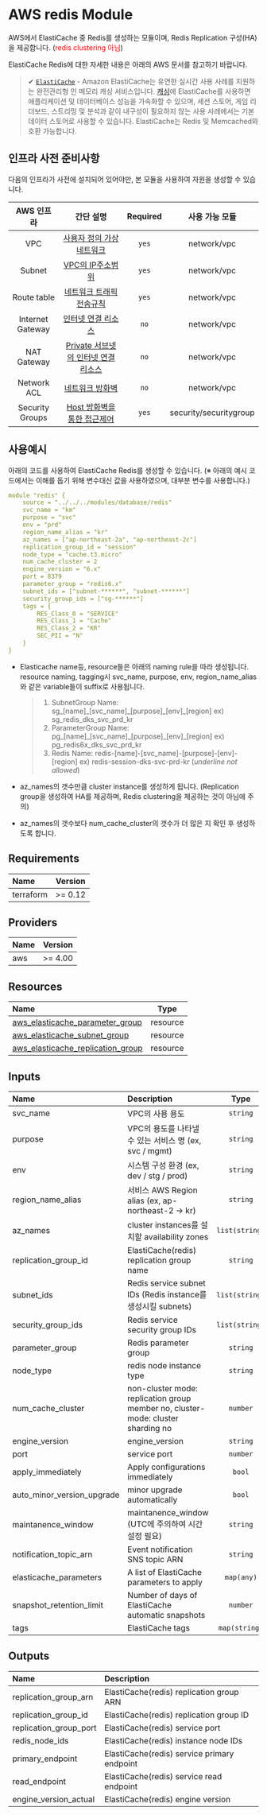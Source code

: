 # AWS redis Module

AWS에서 ElastiCache 중 Redis를 생성하는 모듈이며, Redis Replication 구성(HA)을 제공합니다. (<font color=red>redis clustering 아님</font>)

ElastiCache Redis에 대한 자세한 내용은 아래의 AWS 문서를 참고하기 바랍니다.

> ✔ [`ElastiCache`](https://aws.amazon.com/ko/elasticache/) - Amazon ElastiCache는 유연한 실시간 사용 사례를 지원하는 완전관리형 인 메모리 캐싱 서비스입니다. 
> [캐싱](https://aws.amazon.com/caching/)에 ElastiCache를 사용하면 애플리케이션 및 데이터베이스 성능을 가속화할 수 있으며, 세션 스토어, 게임 리더보드, 스트리밍 및 분석과 같이 내구성이 필요하지 않는 사용 사례에서는 기본 데이터 스토어로 사용할 수 있습니다. ElastiCache는 Redis 및 Memcached와 호환 가능합니다.



## 인프라 사전 준비사항

다음의 인프라가 사전에 설치되어 있어야만, 본 모듈을 사용하여 자원을 생성할 수 있습니다.

|    AWS 인프라    |                          간단 설명                           | Required |     사용 가능 모듈     |
| :--------------: | :----------------------------------------------------------: | :------: | :--------------------: |
|       VPC        | [사용자 정의 가상 네트워크](https://docs.aws.amazon.com/ko_kr/vpc/latest/userguide/what-is-amazon-vpc.html) |  `yes`   |      network/vpc       |
|      Subnet      | [VPC의 IP주소범위](https://docs.aws.amazon.com/ko_kr/vpc/latest/userguide/configure-subnets.html) |  `yes`   |      network/vpc       |
|   Route table    | [네트워크 트래픽 전송규칙](https://docs.aws.amazon.com/ko_kr/vpc/latest/userguide/VPC_Route_Tables.html) |  `yes`   |      network/vpc       |
| Internet Gateway | [인터넷 연결 리소스](https://docs.aws.amazon.com/ko_kr/vpc/latest/userguide/VPC_Internet_Gateway.html) |   `no`   |      network/vpc       |
|   NAT Gateway    | [Private 서브넷의 인터넷 연결 리소스](https://docs.aws.amazon.com/ko_kr/vpc/latest/userguide/vpc-nat-gateway.html) |   `no`   |      network/vpc       |
|   Network ACL    | [네트워크 방화벽](https://docs.aws.amazon.com/ko_kr/vpc/latest/userguide/vpc-network-acls.html) |   `no`   |      network/vpc       |
| Security Groups  | [Host 방화벽을 통한 접근제어](https://docs.aws.amazon.com/ko_kr/vpc/latest/userguide/VPC_SecurityGroups.html) |  `yes`   | security/securitygroup |



## 사용예시

아래의 코드를 사용하여 ElastiCache Redis를 생성할 수 있습니다. (※ 아래의 예시 코드에서는 이해를 돕기 위해 변수대신 값을 사용하였으며, 대부분 변수를 사용합니다.)

```yaml
module "redis" {
    source = "../../../modules/database/redis"
    svc_name = "km"
    purpose = "svc"
    env = "prd"
    region_name_alias = "kr"
    az_names = ["ap-northeast-2a", "ap-northeast-2c"]
    replication_group_id = "session"
    node_type = "cache.t3.micro"
    num_cache_cluster = 2
    engine_version = "6.x"
    port = 8379
    parameter_group = "redis6.x"
    subnet_ids = ["subnet-******", "subnet-******"]
    security_group_ids = ["sg-******"]
    tags = {
        RES_Class_0 = "SERVICE"
        RES_Class_1 = "Cache"
        RES_Class_2 = "KR"
        SEC_PII = "N"
    }
}
```

- Elasticache name등, resource들은 아래의 naming rule을 따라 생성됩니다. <br>resource naming, tagging시 svc_name, purpose, env, region_name_alias와 같은 variable들이 suffix로 사용됩니다.   

  > 1. SubnetGroup Name: sg\_[name]\_[svc_name]\_[purpose]\_[env]\_[region] ex) sg_redis_dks_svc_prd_kr
  > 2. ParameterGroup Name: pg\_[name]\_[svc_name]\_[purpose]\_[env]\_[region] ex) pg_redis6x_dks_svc_prd_kr
  > 3. Redis Name: redis-[name]-[svc_name]-[purpose]-[env]-[region] ex) redis-session-dks-svc-prd-kr (*underline not allowed*)

- az_names의 갯수만큼 cluster instance를 생성하게 됩니다. (Replication group을 생성하여 HA를 제공하며, Redis clustering을 제공하는 것이 아님에 주의)

- az_names의 갯수보다 num_cache_cluster의 갯수가 더 많은 지 확인 후 생성하도록 합니다.

  

## Requirements

| Name      | Version |
| :-------- | :-----: |
| terraform | >= 0.12 |



## Providers

| Name | Version |
| :--- | :-----: |
| aws  | >= 4.00 |



## Resources

| Name                                                         |   Type   |
| :----------------------------------------------------------- | :------: |
| [aws_elasticache_parameter_group](https://registry.terraform.io/providers/hashicorp/aws/latest/docs/resources/elasticache_parameter_group) | resource |
| [aws_elasticache_subnet_group](https://registry.terraform.io/providers/hashicorp/aws/latest/docs/resources/elasticache_subnet_group) | resource |
| [aws_elasticache_replication_group](https://registry.terraform.io/providers/hashicorp/aws/latest/docs/resources/elasticache_replication_group) | resource |



## Inputs

| Name                       | Description                                                  |      Type      |         Default          | Required |
| :------------------------- | :----------------------------------------------------------- | :------------: | :----------------------: | :------: |
| svc_name                   | VPC의 사용 용도                                               |    `string`    |                          |  `yes`   |
| purpose                    | VPC의 용도를 나타낼 수 있는 서비스 명 (ex, svc / mgmt)          |    `string`    |                          |  `yes`   |
| env                        | 시스템 구성 환경 (ex, dev / stg / prod)                        |    `string`    |                          |  `yes`   |
| region_name_alias          | 서비스 AWS Region alias (ex, ap-northeast-2 → kr)             |    `string`    |                          |  `yes`   |
| az_names                   | cluster instances를 설치할 availability zones                 | `list(string)` |                          |  `yes`   |
| replication_group_id       | ElastiCache(redis) replication group name                    |    `string`    |                          |  `yes`   |
| subnet_ids                 | Redis service subnet IDs (Redis instance를 생성시킬 subnets)  | `list(string)` |                          |  `yes`   |
| security_group_ids         | Redis service security group IDs                             | `list(string)` |                          |  `yes`   |
| parameter_group            | Redis parameter group                                        |    `string`    |                          |  `yes`   |
| node_type                  | redis node instance type                                     |    `string`    |                          |  `yes`   |
| num_cache_cluster          | non-cluster mode: replication group member no, cluster-mode: cluster sharding no |    `number`    |           `1`            |   `no`   |
| engine_version             | engine_version                                               |    `string`    |                          |  `yes`   |
| port                       | service port                                                 |    `number`    |          `8379`          |   `no`   |
| apply_immediately          | Apply configurations immediately                             |     `bool`     |          `true`          |   `no`   |
| auto_minor_version_upgrade | minor upgrade automatically                                  |     `bool`     |         `false`          |   `no`   |
| maintanence_window         | maintanence_window (UTC에 주의하여 시간 설정 필요)             |    `string`    |  `sat:15:00-sat:16:00`   |   `no`   |
| notification_topic_arn     | Event notification SNS topic ARN                             |    `string`    | `RollbackCapacityChange` |   `no`   |
| elasticache_parameters     | A list of ElastiCache parameters to apply                    |   `map(any)`   |           `{}`           |   `no`   |
| snapshot_retention_limit   | Number of days of ElastiCache automatic snapshots            |   `number`     |           `0`            |   `no`   |
| tags                       | ElastiCache tags                                             | `map(string)`  |           `{}`           |   `no`   |



## Outputs

| Name                   | Description                                 |
| :--------------------- | :------------------------------------------ |
| replication_group_arn  | ElastiCache(redis) replication group ARN    |
| replication_group_id   | ElastiCache(redis) replication group ID     |
| replication_group_port | ElastiCache(redis) service port             |
| redis_node_ids         | ElastiCache(redis) instance node IDs        |
| primary_endpoint       | ElastiCache(redis) service primary endpoint |
| read_endpoint          | ElastiCache(redis) service  read  endpoint  |
| engine_version_actual  | ElastiCache(redis) engine version           |